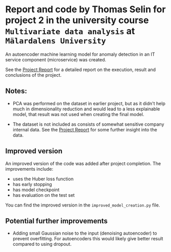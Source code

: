 # Report and code by Thomas Selin for project 2 in the university course `Multivariate data analysis` at `Mälardalens University`

An autoencoder machine learning model for anomaly detection in an IT service component (microservice) was created.

See the [Project Report](Project_report.pdf) for a detailed report on the execution, result and conclusions of the project.

## Notes:

- PCA was performed on the dataset in earlier project, but as it didn't help much in dimensionality reduction and would lead to a less explainable model, that result was not used when creating the final model.

- The dataset is not included as consists of somewhat sensitive company internal data. See the [Project Report](Project_report.pdf) for some further insight into the data.

## Improved version
An improved version of the code was added after project completion. The improvements include:
- uses the Huber loss function
- has early stopping 
- has model checkpoint
- has evaluation on the test set

You can find the improved version in the `improved_model_creation.py` file.

## Potential further improvements

- Adding small Gaussian noise to the input (denoising autoencoder) to prevent overfitting. For autoencoders this would likely give better result compared to using dropout.
